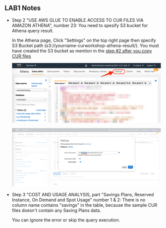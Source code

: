 ## LAB1 Notes

* Step 2 "USE AWS GLUE TO ENABLE ACCESS TO CUR FILES VIA AMAZON ATHENA", number 23: You need to spesify S3 bucket for Athena query result.
  
   In the Athena page, Click "Settings" on the top right page then specify S3 Bucket path (s3://yourname-curworkshop-athena-result/).
   You must have created the S3 bucket as mention in the [step #2 after you copy CUR files](docs/cursample.md)
   
   ![](../images/athena_settingmenu.png)
   
   ![](../images/athena_setting.png)
  
* Step 3 "COST AND USAGE ANALYSIS, part "Savings Plans, Reserved Instance, On Demand and Spot Usage" number 1 & 2: There is no column name contains "savings" in the table, because the sample CUR files doesn't contain any Saving Plans data. 
  
   You can ignore the error or skip the query execution.

  
